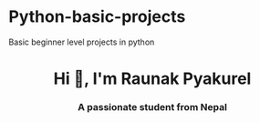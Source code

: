 # Python-basic-projects
Basic beginner level projects in python
<h1 align="center">Hi 👋, I'm Raunak Pyakurel</h1>
<h3 align="center">A passionate student from Nepal</h3>
